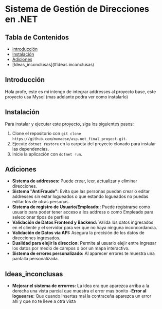 # Sistema de Gestión de Direcciones en .NET

## Tabla de Contenidos
- [Introducción](#introducción)
- [Instalación](#instalación)
- [Adiciones](#Adiciones)
- [Ideas_inconclusas](#Ideas inconclusas)
## Introducción
Hola profe, este es mi intengo de integrar addresses al proyecto base, este proyecto usa Mysql (mas adelante podra ver como instalarlo)

## Instalación
Para instalar y ejecutar este proyecto, siga los siguientes pasos:
1. Clone el repositorio con `git clone https://github.com/mxmaese/asp.net_final_proyect.git`.
2. Ejecute `dotnet restore` en la carpeta del proyecto clonado para instalar las dependencias.
3. Inicie la aplicación con `dotnet run`.

## Adiciones
- **Sistema de addresses:** Puede crear, leer, actualizar y eliminar direcciones.
- **Sistema "AntiFraude":** Evita que las personas puedan crear o editar addresses sin estar logueados o que estando logueados no puedas editar los de otras personas.
- **Sistema de registro de Usuario/Empleado:**: Puede registrarse como usuario para poder tener acceso a los address o como Empleado para seleccionar tipos de perfiles
- **Validación de Datos Frontend y Backend:** Valida los datos ingresados en el cliente y el servidor para ver que no haya ninguna inconcordancia.
- **Validación de Datos via API:** Asegura la precisión de los datos de direcciones ingresados.
- **Dualidad para elejir la direccion:** Permite al usuario elejir entre ingresar los datos por medio de campos o por un mapa interactivo.
- **Sistema de errores personalizado:** Al aparecer errores te muestra una pantalla personalizada.

## Ideas_inconclusas
- **Mejorar el sistema de errorres:** La idea era que aparezca arriba a la derecha una vista parcial que muestra el error mas bonito
-**Error al loguearse:** Que cuando insertas mal la contraceña aparezca un error ahi y que no te lleve a otra vista
